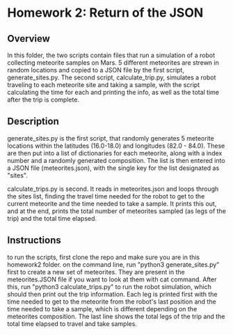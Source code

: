 # Homework 2: Return of the JSON

## Overview

In this folder, the two scripts contain files that run a simulation of a robot collecting meteorite samples on Mars. 5 different meteorites are strewn in random locations and copied to a JSON file by the first script, generate_sites.py. The second script, calculate_trip.py, simulates a robot traveling to each meteorite site and taking a sample, with the script calculating the time for each and printing the info, as well as the total time after the trip is complete.

## Description

generate_sites.py is the first script, that randomly generates 5 meteorite locations within the latitudes (16.0-18.0) and longitudes (82.0 - 84.0). These are then put into a list of dictionaries for each meteorite, along with a index number and a randomly generated composition. The list is then entered into a JSON file (meteorites.json), with the single key for the list designated as "sites".

calculate_trips.py is second. It reads in meteorites.json and loops through the sites list, finding the travel time needed for the robot to get to the current meteorite and the time needed to take a sample. It prints this out, and at the end, prints the total number of meteorites sampled (as legs of the trip) and the total time elapsed.

## Instructions

to run the scripts, first clone the repo and make sure you are in this homework2 folder. on the command line, run "python3 generate_sites.py" first to create a new set of meteorites. They are present in the meteorites.JSON file if you want to look at them with cat command. After this, run "python3 calculate_trips.py" to run the robot simulation, which should then print out the trip information. Each leg is printed first with the time needed to get to the meteorite from the robot's last position and the time needed to take a sample, which is different depending on the meteorites composition. The last line shows the total legs of the trip and the total time elapsed to travel and take samples.

